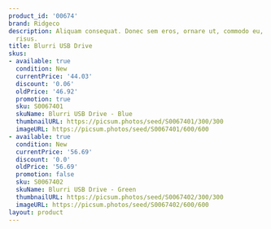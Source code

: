 ```yaml
---
product_id: '00674'
brand: Ridgeco
description: Aliquam consequat. Donec sem eros, ornare ut, commodo eu, tempor nec,
  risus.
title: Blurri USB Drive
skus:
- available: true
  condition: New
  currentPrice: '44.03'
  discount: '0.06'
  oldPrice: '46.92'
  promotion: true
  sku: S0067401
  skuName: Blurri USB Drive - Blue
  thumbnailURL: https://picsum.photos/seed/S0067401/300/300
  imageURL: https://picsum.photos/seed/S0067401/600/600
- available: true
  condition: New
  currentPrice: '56.69'
  discount: '0.0'
  oldPrice: '56.69'
  promotion: false
  sku: S0067402
  skuName: Blurri USB Drive - Green
  thumbnailURL: https://picsum.photos/seed/S0067402/300/300
  imageURL: https://picsum.photos/seed/S0067402/600/600
layout: product
---
```

